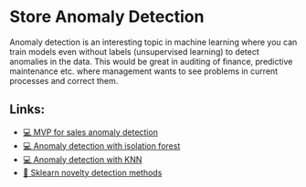# Store Anomaly Detection
Anomaly detection is an interesting topic in machine learning where you can train models even without labels (unsupervised learning) to detect 
anomalies in the data. This would be great in auditing of finance, predictive maintenance etc. 
where management wants to see problems in current processes and correct them.

## Links:
- [💻 MVP for sales anomaly detection](https://youtu.be/WjpYqvMtYlQ)
- [💻 Anomaly detection with isolation forest](https://www.youtube.com/watch?v=qNDcPUeCEPI&t=328s)
- [💻 Anomaly detection with KNN](https://www.youtube.com/watch?v=RwmttGrJs08&t=65s) 
- [📖 Sklearn novelty detection methods](https://scikit-learn.org/stable/modules/outlier_detection.html)
